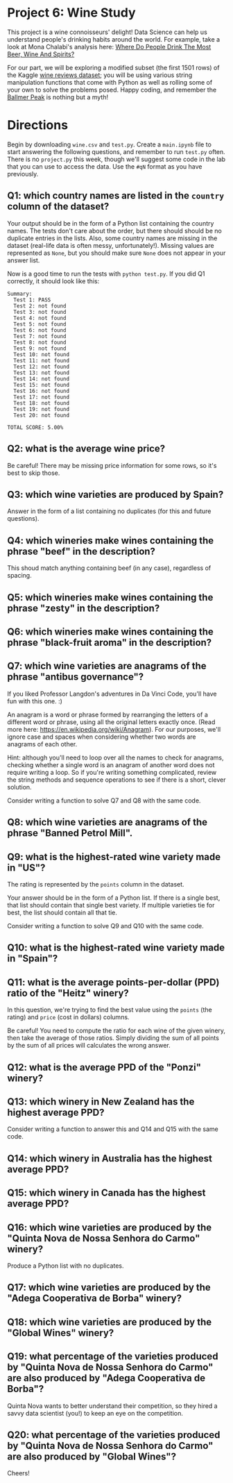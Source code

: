 # Project 6: Wine Study

This project is a wine connoisseurs' delight!  Data Science can help us understand people's drinking habits around the world.  For example, take a look at Mona Chalabi's analysis here: [Where Do People Drink The Most Beer, Wine And Spirits?](https://fivethirtyeight.com/features/dear-mona-followup-where-do-people-drink-the-most-beer-wine-and-spirits/)

For our part, we will be exploring a modified subset (the first 1501 rows) of the Kaggle
[wine reviews dataset](https://www.kaggle.com/zynicide/wine-reviews);
you will be using various string manipulation functions that come with
Python as well as rolling some of your own to solve the problems
posed. Happy coding, and remember the [Ballmer
Peak](https://xkcd.com/323/) is nothing but a myth!

# Directions

Begin by downloading `wine.csv` and `test.py`.  Create a `main.ipynb`
file to start answering the following questions, and remember to run
`test.py` often.  There is no `project.py` this week, though we'll
suggest some code in the lab that you can use to access the data.  Use
the `#qN` format as you have previously.

## Q1: which country names are listed in the `country` column of the dataset?

Your output should be in the form of a Python list containing the
country names.  The tests don't care about the order, but there should
should be no duplicate entries in the lists.  Also, some country names
are missing in the dataset (real-life data is often messy,
unfortunately!).  Missing values are represented as `None`, but you
should make sure `None` does not appear in your answer list.

Now is a good time to run the tests with `python test.py`.  If you did Q1 correctly, it should look like this:

```
Summary:
  Test 1: PASS
  Test 2: not found
  Test 3: not found
  Test 4: not found
  Test 5: not found
  Test 6: not found
  Test 7: not found
  Test 8: not found
  Test 9: not found
  Test 10: not found
  Test 11: not found
  Test 12: not found
  Test 13: not found
  Test 14: not found
  Test 15: not found
  Test 16: not found
  Test 17: not found
  Test 18: not found
  Test 19: not found
  Test 20: not found

TOTAL SCORE: 5.00%
```

## Q2: what is the average wine price?

Be careful!  There may be missing price information for some rows, so
it's best to skip those.

## Q3: which wine varieties are produced by Spain?

Answer in the form of a list containing no duplicates (for this and future questions).

## Q4: which wineries make wines containing the phrase "beef" in the description?

This shoud match anything containing beef (in any case), regardless of
spacing.

## Q5: which wineries make wines containing the phrase "zesty" in the description?

## Q6: which wineries make wines containing the phrase "black-fruit aroma" in the description?

## Q7: which wine varieties are anagrams of the phrase "antibus governance"?

If you liked Professor Langdon's adventures in Da Vinci Code, you'll have fun with this one. :)

An anagram is a word or phrase formed by rearranging the letters of a
different word or phrase, using all the original letters exactly once.
(Read more here: https://en.wikipedia.org/wiki/Anagram).  For our
purposes, we'll ignore case and spaces when considering whether two
words are anagrams of each other.

Hint: although you'll need to loop over all the names to check for
anagrams, checking whether a single word is an anagram of another word
does not require writing a loop.  So if you're writing something
complicated, review the string methods and sequence operations to see
if there is a short, clever solution.

Consider writing a function to solve Q7 and Q8 with the same code.

## Q8: which wine varieties are anagrams of the phrase "Banned Petrol Mill".

## Q9: what is the highest-rated wine variety made in "US"?

The rating is represented by the `points` column in the dataset.

Your answer should be in the form of a Python list.  If there is a
single best, that list should contain that single best variety.  If
multiple varieties tie for best, the list should contain all that tie.

Consider writing a function to solve Q9 and Q10 with the same code.

## Q10: what is the highest-rated wine variety made in "Spain"?

## Q11: what is the average points-per-dollar (PPD) ratio of the "Heitz" winery?

In this question, we're trying to find the best value using the
`points` (the rating) and `price` (cost in dollars) columns.

Be careful!  You need to compute the ratio for each wine of the given
winery, then take the average of those ratios.  Simply dividing the
sum of all points by the sum of all prices will calculates the wrong
answer.

## Q12: what is the average PPD of the "Ponzi" winery?

## Q13: which winery in New Zealand has the highest average PPD?

Consider writing a function to answer this and Q14 and Q15 with the
same code.

## Q14: which winery in Australia has the highest average PPD?

## Q15: which winery in Canada has the highest average PPD?

## Q16: which wine varieties are produced by the "Quinta Nova de Nossa Senhora do Carmo" winery?

Produce a Python list with no duplicates.

## Q17: which wine varieties are produced by the "Adega Cooperativa de Borba" winery?

## Q18: which wine varieties are produced by the "Global Wines" winery?

## Q19: what percentage of the varieties produced by "Quinta Nova de Nossa Senhora do Carmo" are also produced by "Adega Cooperativa de Borba"?

Quinta Nova wants to better understand their competition, so they
hired a savvy data scientist (you!) to keep an eye on the competition.

## Q20: what percentage of the varieties produced by "Quinta Nova de Nossa Senhora do Carmo" are also produced by "Global Wines"?

Cheers!
